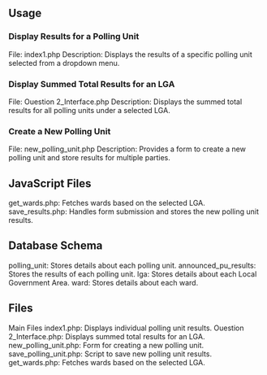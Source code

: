 ## Usage
  ### Display Results for a Polling Unit
  File: index1.php
  Description: Displays the results of a specific polling unit selected from a dropdown menu.
  ### Display Summed Total Results for an LGA
  File: Ouestion 2_Interface.php
  Description: Displays the summed total results for all polling units under a selected LGA.
  ### Create a New Polling Unit
  File: new_polling_unit.php
  Description: Provides a form to create a new polling unit and store results for multiple parties.
  
## JavaScript Files
  get_wards.php: Fetches wards based on the selected LGA.
  save_results.php: Handles form submission and stores the new polling unit results.
  
## Database Schema
  polling_unit: Stores details about each polling unit.
  announced_pu_results: Stores the results of each polling unit.
  lga: Stores details about each Local Government Area.
  ward: Stores details about each ward.

## Files
  Main Files
  index1.php: Displays individual polling unit results.
  Ouestion 2_Interface.php: Displays summed total results for an LGA.
  new_polling_unit.php: Form for creating a new polling unit.
  save_polling_unit.php: Script to save new polling unit results.
  get_wards.php: Fetches wards based on the selected LGA.
